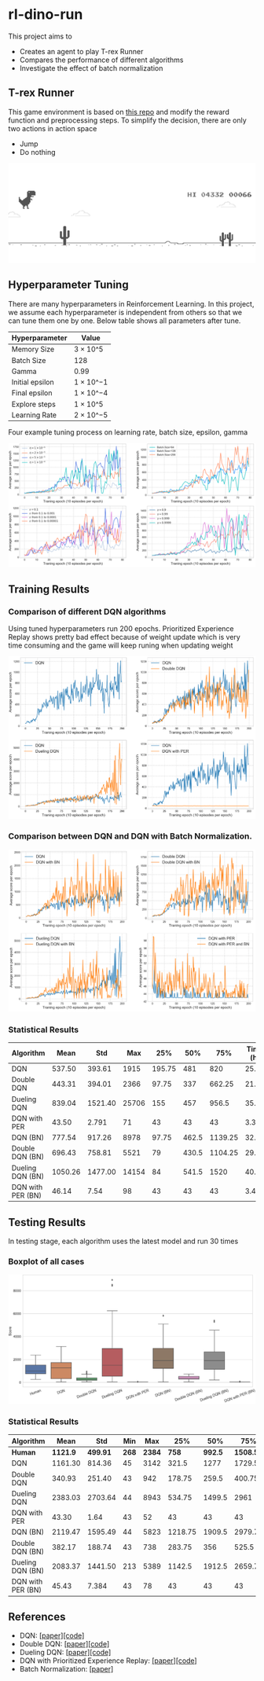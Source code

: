 # rl-dino-run

This project aims to
- Creates an agent to play T-rex Runner
- Compares the performance of different algorithms
- Investigate the effect of batch normalization

## T-rex Runner

This game environment is based on [this repo](https://github.com/elvisyjlin/gym-chrome-dino) and modify the reward function and preprocessing steps. To simplify the decision, there are only two actions in action space
- Jump
- Do nothing

![alt text](./images/dino-run.png "T-rex Runner")

## Hyperparameter Tuning

There are many hyperparameters in Reinforcement Learning. In this project, we assume each hyperparameter is independent from others so that we can tune them one by one. Below table shows all parameters after tune.

| Hyperparameter  | Value     |
| --------------- | --------- |
| Memory Size     | 3 × 10^5  |
| Batch Size      | 128       |
| Gamma           | 0.99      |
| Initial epsilon | 1 × 10^−1 |
| Final epsilon   | 1 × 10^−4 |
| Explore steps   | 1 × 10^5  |
| Learning Rate   | 2 × 10^−5 |

Four example tuning process on learning rate, batch size, epsilon, gamma

![alt text](./images/param-tune.png "T-rex Runner")

## Training Results

### Comparison of different DQN algorithms

Using tuned hyperparameters run 200 epochs. Prioritized Experience Replay shows pretty bad effect because of weight update which is very time consuming and the game will keep runing when updating weight

![alt text](./images/train-result.png "T-rex Runner")

### Comparison between DQN and DQN with Batch Normalization.

![alt text](./images/train-result-bn.png "T-rex Runner")

### Statistical Results

| Algorithm         | Mean    | Std     | Max   | 25%    | 50%   | 75%     | Time (h) |
| ----------------- | ------- | ------- | ----- | ------ | ----- | ------- | -------- |
| DQN               | 537.50  | 393.61  | 1915  | 195.75 | 481   | 820     | 25.87    |
| Double DQN        | 443.31  | 394.01  | 2366  | 97.75  | 337   | 662.25  | 21.36    |
| Dueling DQN       | 839.04  | 1521.40 | 25706 | 155    | 457   | 956.5   | 35.78    |
| DQN with PER      | 43.50   | 2.791   | 71    | 43     | 43    | 43      | 3.31     |
| DQN (BN)          | 777.54  | 917.26  | 8978  | 97.75  | 462.5 | 1139.25 | 32.59    |
| Double DQN (BN)   | 696.43  | 758.81  | 5521  | 79     | 430.5 | 1104.25 | 29.40    |
| Dueling DQN (BN)  | 1050.26 | 1477.00 | 14154 | 84     | 541.5 | 1520    | 40.12    |
| DQN with PER (BN) | 46.14   | 7.54    | 98    | 43     | 43    | 43      | 3.44     |

## Testing Results

In testing stage, each algorithm uses the latest model and run 30 times

### Boxplot of all cases

![alt text](./images/test-result.png "T-rex Runner")

### Statistical Results

| Algorithm         | Mean       | Std        | Min     | Max      | 25%     | 50%       | 75%        |
| ----------------- | ---------- | ---------- | ------- | -------- | ------- | --------- | ---------- |
| **Human**         | **1121.9** | **499.91** | **268** | **2384** | **758** | **992.5** | **1508.5** |
| DQN               | 1161.30    | 814.36     | 45      | 3142     | 321.5   | 1277      | 1729.5     |
| Double DQN        | 340.93     | 251.40     | 43      | 942      | 178.75  | 259.5     | 400.75     |
| Dueling DQN       | 2383.03    | 2703.64    | 44      | 8943     | 534.75  | 1499.5    | 2961       |
| DQN with PER      | 43.30      | 1.64       | 43      | 52       | 43      | 43        | 43         |
| DQN (BN)          | 2119.47    | 1595.49    | 44      | 5823     | 1218.75 | 1909.5    | 2979.75    |
| Double DQN (BN)   | 382.17     | 188.74     | 43      | 738      | 283.75  | 356       | 525.5      |
| Dueling DQN (BN)  | 2083.37    | 1441.50    | 213     | 5389     | 1142.5  | 1912.5    | 2659.75    |
| DQN with PER (BN) | 45.43      | 7.384      | 43      | 78       | 43      | 43        | 43         |

## References

- DQN: [[paper]](https://storage.googleapis.com/deepmind-data/assets/papers/DeepMindNature14236Paper.pdf)[[code]](./agent.py#L19-L136)
- Double DQN: [[paper]](https://arxiv.org/pdf/1509.06461.pdf)[[code]](./agent.py#L150-L168)
- Dueling DQN: [[paper]](https://arxiv.org/pdf/1511.06581/pdf)[[code]](./agent.py#L139-L147)
- DQN with Prioritized Experience Replay: [[paper]](https://arxiv.org/pdf/1511.05952.pdf)[[code]](./agent.py#L171-L209)
- Batch Normalization: [[paper]](https://arxiv.org/pdf/1502.03167.pdf)